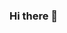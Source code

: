 ### Hi there 👋

<!--
**BahauddinSakib/BahauddinSakib** is a ✨ _special_ ✨ repository because its `README.md` (this file) appears on your GitHub profile.

Here are some ideas to get you started:[![MasterHead](https://1.bp.blogspot.com/-7A4WynwLsM...)]
<h1 align="center">Hi 👋, I'm BahauddinSakib</h1>
<h3 align="center">A passionate frontend developer,problem solver from Bangladesh</h3>
<img align="right" alt="Coading" width="400" src="https://gifdb.com/images/high/animated-man-computer-coding-nae6mec378lsg1i3.gif">

<p align="left"> <img src="https://komarev.com/ghpvc/?username=bahauddinsakib&label=Profile%20views&color=0e75b6&style=flat" alt="bahauddinsakib" /> </p>

- 📫 How to reach me **bahauddinsakib3122@gmail.com**

<h3 align="left">Connect with me:</h3>
<p align="left">
<a href="https://linkedin.com/in/in/bahauddin-sakib-357345230" target="blank"><img align="center" src="https://raw.githubusercontent.com/rahuldkjain/github-profile-readme-generator/master/src/images/icons/Social/linked-in-alt.svg" alt="in/bahauddin-sakib-357345230" height="30" width="40" /></a>
<a href="https://instagram.com/https://instagram.com/ba_saki23?igshid=ogq5zdc2odk2za==" target="blank"><img align="center" src="https://raw.githubusercontent.com/rahuldkjain/github-profile-readme-generator/master/src/images/icons/Social/instagram.svg" alt="https://instagram.com/ba_saki23?igshid=ogq5zdc2odk2za==" height="30" width="40" /></a>
<a href="https://www.leetcode.com/https://leetcode.com/bahauddinsakib/" target="blank"><img align="center" src="https://raw.githubusercontent.com/rahuldkjain/github-profile-readme-generator/master/src/images/icons/Social/leet-code.svg" alt="https://leetcode.com/bahauddinsakib/" height="30" width="40" /></a>
</p>

<h3 align="left">Languages and Tools:</h3>
<p align="left"> <a href="https://www.cprogramming.com/" target="_blank" rel="noreferrer"> <img src="https://raw.githubusercontent.com/devicons/devicon/master/icons/c/c-original.svg" alt="c" width="40" height="40"/> </a> <a href="https://www.w3schools.com/cpp/" target="_blank" rel="noreferrer"> <img src="https://raw.githubusercontent.com/devicons/devicon/master/icons/cplusplus/cplusplus-original.svg" alt="cplusplus" width="40" height="40"/> </a> <a href="https://www.w3schools.com/cs/" target="_blank" rel="noreferrer"> <img src="https://raw.githubusercontent.com/devicons/devicon/master/icons/csharp/csharp-original.svg" alt="csharp" width="40" height="40"/> </a> <a href="https://www.w3schools.com/css/" target="_blank" rel="noreferrer"> <img src="https://raw.githubusercontent.com/devicons/devicon/master/icons/css3/css3-original-wordmark.svg" alt="css3" width="40" height="40"/> </a> <a href="https://www.w3.org/html/" target="_blank" rel="noreferrer"> <img src="https://raw.githubusercontent.com/devicons/devicon/master/icons/html5/html5-original-wordmark.svg" alt="html5" width="40" height="40"/> </a> <a href="https://www.java.com" target="_blank" rel="noreferrer"> <img src="https://raw.githubusercontent.com/devicons/devicon/master/icons/java/java-original.svg" alt="java" width="40" height="40"/> </a> <a href="https://developer.mozilla.org/en-US/docs/Web/JavaScript" target="_blank" rel="noreferrer"> <img src="https://raw.githubusercontent.com/devicons/devicon/master/icons/javascript/javascript-original.svg" alt="javascript" width="40" height="40"/> </a> <a href="https://www.oracle.com/" target="_blank" rel="noreferrer"> <img src="https://raw.githubusercontent.com/devicons/devicon/master/icons/oracle/oracle-original.svg" alt="oracle" width="40" height="40"/> </a> </p>

<p><img align="left" src="https://github-readme-stats.vercel.app/api/top-langs?username=bahauddinsakib&show_icons=true&locale=en&layout=compact" alt="bahauddinsakib" /></p>

<p>&nbsp;<img align="center" src="https://github-readme-stats.vercel.app/api?username=bahauddinsakib&show_icons=true&locale=en" alt="bahauddinsakib" /></p>

<p><img align="center" src="https://github-readme-streak-stats.herokuapp.com/?user=bahauddinsakib&" alt="bahauddinsakib" /></p>


- 🔭 I’m currently working on ...
- 🌱 I’m currently learning ...
- 👯 I’m looking to collaborate on ...
- 🤔 I’m looking for help with ...
- 💬 Ask me about ...
- 📫 How to reach me: ...
- 😄 Pronouns: ...
- ⚡ Fun fact: ...
-->

